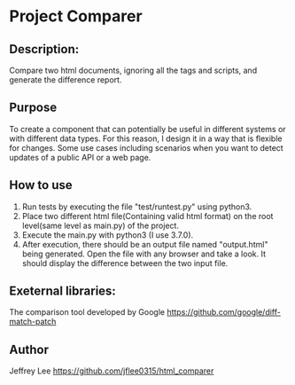 # Project Comparer

## Description:

Compare two html documents, ignoring all the tags and scripts, and generate the difference report.

## Purpose

To create a component that can potentially be useful in different systems or with different data types. For this reason, I design it in a way that is flexible for changes.
Some use cases including scenarios when you want to detect updates of a public API or a web page.

## How to use

1. Run tests by executing the file "test/runtest.py" using python3.
2. Place two different html file(Containing valid html format) on the root level(same level as main.py) of the project.
3. Execute the main.py with python3 (I use 3.7.0).
4. After execution, there should be an output file named "output.html" being generated. Open the file with any browser and take a look. It should display the difference between the two input file.


## Exeternal libraries:

The comparison tool developed by Google
https://github.com/google/diff-match-patch

## Author

Jeffrey Lee 
https://github.com/jflee0315/html_comparer